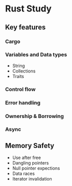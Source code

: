 # Rust Study

## Key features
### Cargo

### Variables and Data types
- String
- Collections
- Traits

### Control flow

### Error handling

### Ownership & Borrowing

### Async


## Memory Safety
- Use after free
- Dangling pointers
- Null pointer expections
- Data races
- Iterator invalidation